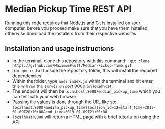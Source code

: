 # Median Pickup Time REST API

Running this code requires that Node.js and Git is installed on your computer, before you proceed make sure that you have them installed, otherwise download the installers from their respective websites

## Installation and usage instructions
- In the terminal, clone this repository with this command: ` git clone https://github.com/MaximumFluff/Median-Pickup-Time.git`
- run ` npm install ` inside the repository folder, this will install the required dependencies
- Within the folder, type ` node index.js ` within the terminal and hit enter, this will run the server on port 8000 on localhost
- The endpoint will then be ` localhost:8000/median_pickup_time ` which you can test with your web browser
- Passing the values is done through the URL like so: ` localhost:8000/median_pickup_time?location_id=12&start_time=2019-01-09T20:00:00&end_time=2019-01-09T21:00:00 `
- ` localhost:8000 ` will return a HTML page with a brief tutorial on using the API